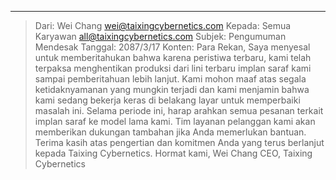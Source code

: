 
---

> Dari: Wei Chang <wei@taixingcybernetics.com>
> Kepada: Semua Karyawan <all@taixingcybernetics.com>
> Subjek: Pengumuman Mendesak
> Tanggal: 2087/3/17
> Konten:
> Para Rekan,
> Saya menyesal untuk memberitahukan bahwa karena peristiwa terbaru, kami telah terpaksa menghentikan produksi dari lini terbaru implan saraf kami sampai pemberitahuan lebih lanjut. Kami mohon maaf atas segala ketidaknyamanan yang mungkin terjadi dan kami menjamin bahwa kami sedang bekerja keras di belakang layar untuk memperbaiki masalah ini.
> Selama periode ini, harap arahkan semua pesanan terkait implan saraf ke model lama kami. Tim layanan pelanggan kami akan memberikan dukungan tambahan jika Anda memerlukan bantuan.
> Terima kasih atas pengertian dan komitmen Anda yang terus berlanjut kepada Taixing Cybernetics.
> Hormat kami,
> Wei Chang
> CEO, Taixing Cybernetics
